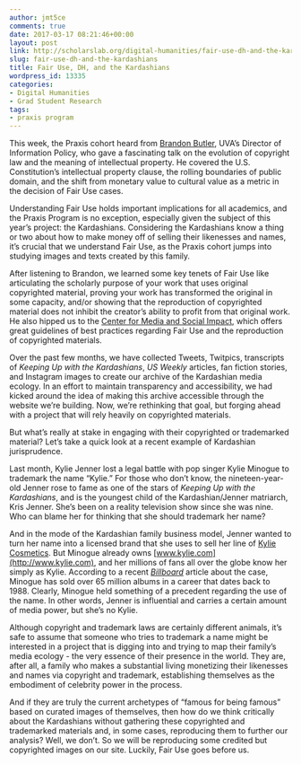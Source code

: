 ```yaml
---
author: jmt5ce
comments: true
date: 2017-03-17 08:21:46+00:00
layout: post
link: http://scholarslab.org/digital-humanities/fair-use-dh-and-the-kardashians/
slug: fair-use-dh-and-the-kardashians
title: Fair Use, DH, and the Kardashians
wordpress_id: 13335
categories:
- Digital Humanities
- Grad Student Research
tags:
- praxis program
---
```


This week, the Praxis cohort heard from [Brandon Butler](https://twitter.com/bc_butler), UVA’s Director of Information Policy, who gave a fascinating talk on the evolution of copyright law and the meaning of intellectual property. He covered the U.S. Constitution’s intellectual property clause, the rolling boundaries of public domain, and the shift from monetary value to cultural value as a metric in the decision of Fair Use cases.

Understanding Fair Use holds important implications for all academics, and the Praxis Program is no exception, especially given the subject of this year’s project: the Kardashians. Considering the Kardashians know a thing or two about how to make money off of selling their likenesses and names, it’s crucial that we understand Fair Use, as the Praxis cohort jumps into studying images and texts created by this family.

After listening to Brandon, we learned some key tenets of Fair Use like articulating the scholarly purpose of your work that uses original copyrighted material, proving your work has transformed the original in some capacity, and/or showing that the reproduction of copyrighted material does not inhibit the creator’s ability to profit from that original work. He also hipped us to the [Center for Media and Social Impact](http://cmsimpact.org/), which offers great guidelines of best practices regarding Fair Use and the reproduction of copyrighted materials.

Over the past few months, we have collected Tweets, Twitpics, transcripts of _Keeping Up with the Kardashians_, _US Weekly_ articles, fan fiction stories, and Instagram images to create our archive of the Kardashian media ecology. In an effort to maintain transparency and accessibility, we had kicked around the idea of making this archive accessible through the website we’re building. Now, we’re rethinking that goal, but forging ahead with a project that will rely heavily on copyrighted materials.

But what’s really at stake in engaging with their copyrighted or trademarked material? Let’s take a quick look at a recent example of Kardashian jurisprudence.

Last month, Kylie Jenner lost a legal battle with pop singer Kylie Minogue to trademark the name “Kylie.” For those who don’t know, the nineteen-year-old Jenner rose to fame as one of the stars of _Keeping Up with the Kardashians_, and is the youngest child of the Kardashian/Jenner matriarch, Kris Jenner. She’s been on a reality television show since she was nine. Who can blame her for thinking that she should trademark her name?

And in the mode of the Kardashian family business model, Jenner wanted to turn her name into a licensed brand that she uses to sell her line of [Kylie Cosmetics](https://www.kyliecosmetics.com/). But Minogue already owns [www.kylie.com](http://www.kylie.com), and her millions of fans all over the globe know her simply as Kylie. According to a recent [_Billboard_](http://www.billboard.com/articles/news/7678242/kylie-minogue-vs-kylie-jenner-trademark-battle-has-a-winner) article about the case, Minogue has sold over 65 million albums in a career that dates back to 1988. Clearly, Minogue held something of a precedent regarding the use of the name. In other words, Jenner is influential and carries a certain amount of media power, but she’s no Kylie.

Although copyright and trademark laws are certainly different animals, it’s safe to assume that someone who tries to trademark a name might be interested in a project that is digging into and trying to map their family’s media ecology - the very essence of their presence in the world. They are, after all, a family who makes a substantial living monetizing their likenesses and names via copyright and trademark, establishing themselves as the embodiment of celebrity power in the process.

And if they are truly the current archetypes of “famous for being famous” based on curated images of themselves, then how do we think critically about the Kardashians without gathering these copyrighted and trademarked materials and, in some cases, reproducing them to further our analysis? Well, we don’t. So we will be reproducing some credited but copyrighted images on our site. Luckily, Fair Use goes before us.
